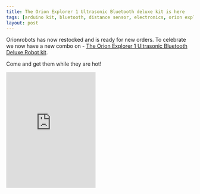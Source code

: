 ```yaml
---
title: The Orion Explorer 1 Ultrasonic Bluetooth deluxe kit is here
tags: [arduino kit, bluetooth, distance sensor, electronics, orion explorer 1, robot building, robot kit, solderless]
layout: post
---
```

Orionrobots has now restocked and is ready for new orders. To celebrate we now have a new combo on - [The Orion Explorer 1 Ultrasonic Bluetooth Deluxe Robot kit](http://shop.orionrobots.co.uk/products/orion-explorer-1-deluxe-kit).

Come and get them while they are hot!

<iframe class="shopify-widget" frameborder="0" scrolling="no" width="240" height="310" src="http://widgets.shopifyapps.com/products/orion-explorer-1-deluxe-kit?shop=orionrobots.myshopify.com&amp;style=artgallery&amp;image-size=medium&amp;destination=checkout"></iframe>
